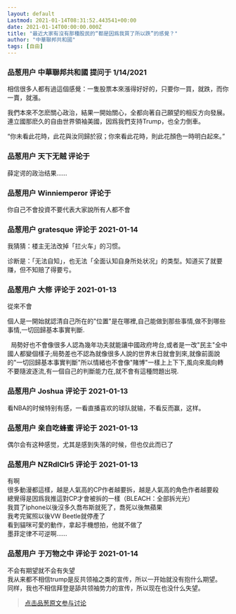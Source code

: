 ```yaml
---
layout: default
Lastmod: 2021-01-14T08:31:52.443541+00:00
date: 2021-01-14T00:00:00.000Z
title: "最近大家有沒有那種股民的“都是因爲我買了所以跌”的感覺？"
author: "中華聯邦共和國"
tags: [自由]
---
```



### 品葱用户 **中華聯邦共和國** 提问于 1/14/2021
    
相信很多人都有過這個感覺：一隻股票本來漲得好好的，只要你一買，就跌，而你一賣，就漲。  
  
我們本來不怎麽關心政治，結果一開始關心，全都向著自己願望的相反方向發展。連立國那麽久的自由世界領袖美國，因爲我們支持Trump，也全力倒車。  
  
“你未看此花時，此花與汝同歸於寂；你來看此花時，則此花顏色一時明白起來。”
    
                

### 品葱用户 **天下无贼** 评论于 
        
薛定谔的政治结果……
        
                

### 品葱用户 **Winniemperor** 评论于 
        
你自己不會投資不要代表大家說所有人都不會
        
                

### 品葱用户 **gratesque** 评论于 2021-01-14
        
我猜猜：楼主无法改掉「拦火车」的习惯。  
  
诊断是：「无法自知」，也无法「全面认知自身所处状况」的类型。知道买了就要赚，但不知赔了得要亏。
        
                

### 品葱用户 **大修** 评论于 2021-01-13
        
從來不會  
  
個人是一開始就認清自己所在的"位置"是在哪裡,自己能做到那些事情,做不到哪些事情,一切回歸基本事實判斷.  
  
  局勢好也不會像很多人認為幾年功夫就能讓中國政府垮台,或者是一改"民主"全中國人都變個樣子;局勢差也不認為就像很多人說的世界末日就會到來,就像前面說的"一切回歸基本事實判斷"所以情緒也不會像"賭博"一樣上上下下,風向來風向轉 不要隨波逐流,有一個自己的判斷能力在,就不會有這種問題出現.
        
                

### 品葱用户 **Joshua** 评论于 2021-01-13
        
看NBA的时候特别有感，一看直播喜欢的球队就输，不看反而赢，这样。
        
                

### 品葱用户 **亲自吃蜂蜜** 评论于 2021-01-13
        
偶尔会有这种感觉，尤其是感到失落的时候，但也仅此而已了
        
                

### 品葱用户 **NZRdlClr5** 评论于 2021-01-13
        
有啊  
很多動漫都這樣，越是人氣高的CP作者越要拆，越是人氣高的角色作者越要殺  
總覺得是因爲我推這對CP才會被拆的一樣（BLEACH：全部拆光光）  
我買了iphone以後沒多久喬布斯就死了，喬死以後無蘋果  
我考完駕照以後VW Beetle就停產了  
看到貓咪可愛的動作，拿起手機想拍，他就不做了  
墨菲定律不可逆啊……
        
                

### 品葱用户 **于万物之中** 评论于 2021-01-14
        
不会有期望就不会有失望  
我从来都不相信trump是反共领袖之类的宣传，所以一开始就没有抱什么期望。  
同样，我也不相信拜登是舔共领袖势力的宣传，所以现在也没什么失望。
        
                





> [点击品葱原文参与讨论](https://pincong.rocks/question/35524)

